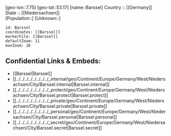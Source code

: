 ﻿---
location: [53.17,7.75] 
mapzoom: [7,12] 
mapmarker: city 
type: City
tags:
- geo/City


SpocWebEntityId: 29034
isDeleted: false
confidential: public

---
[geo-lon::7.75] 
[geo-lat::53.17] 
[name::Barssel] 
Country :: [[Germany]]  
State :: [[Niedersachsen]]  
[Population::] 
[Unknown::] 


```leaflet
id: Barssel
coordinates: [[Barssel]] 
markerFile: [[Barssel]] 
defaultZoom: 11 
maxZoom: 18
```


## Confidential Links & Embeds: 
- [[Barssel|Barssel]]  
- [[../../../../../../../../_internal/geo/Continent/Europe/Germany/West/Niedersachsen/City/Barssel.internal|Barssel.internal]] 
- [[../../../../../../../../_protect/geo/Continent/Europe/Germany/West/Niedersachsen/City/Barssel.protect|Barssel.protect]] 
- [[../../../../../../../../_private/geo/Continent/Europe/Germany/West/Niedersachsen/City/Barssel.private|Barssel.private]] 
- [[../../../../../../../../_personal/geo/Continent/Europe/Germany/West/Niedersachsen/City/Barssel.personal|Barssel.personal]] 
- [[../../../../../../../../_secret/geo/Continent/Europe/Germany/West/Niedersachsen/City/Barssel.secret|Barssel.secret]] 
